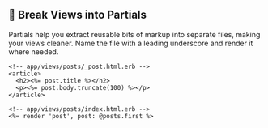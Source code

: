 ## 📄 Break Views into Partials

Partials help you extract reusable bits of markup into separate files, making your views cleaner. Name the file with a leading underscore and render it where needed.

```erb
<!-- app/views/posts/_post.html.erb -->
<article>
  <h2><%= post.title %></h2>
  <p><%= post.body.truncate(100) %></p>
</article>

<!-- app/views/posts/index.html.erb -->
<%= render 'post', post: @posts.first %>
```